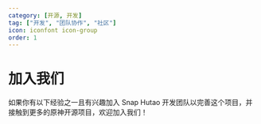 ```yaml
---
category: [开源, 开发]
tag: ["开发", "团队协作", "社区"]
icon: iconfont icon-group
order: 1
---
```


# 加入我们

如果你有以下经验之一且有兴趣加入 Snap Hutao 开发团队以完善这个项目，并接触到更多的原神开源项目，欢迎加入我们！

<VPBanner
title="C# .NET 开发"
content="负责内容：服务端开发和桌面端开发"
logo="/images/202312/C_sharp.svg"
:actions='[
{
text: "申请加入",
link:"http://qm.qq.com/cgi-bin/qm/qr?_wv=1027&k=XJPjE6ffuYPkZmXvujdP1ZDY2BqL8RDg&authKey=YHBYvW4KmPUpPjGwYwGduG7ZELhFIkd9QxLHuwBFmm4UvQH1ThWiv%2FKPgeckiqt4&noverify=0&group_code=982424236",
},
{
text: "桌面端",
link: "https://github.com/DGP-Studio/Snap.Hutao",
type: "default",
},
{
text: "服务端",
link: "https://github.com/DGP-Studio/Snap.Hutao.Server",
type: "default",
},
]'
/>

<VPBanner
title="网页前端开发"
content="负责内容：基于胡桃 API 的深渊数据库网页<br>技术栈：Vue.js, TypeScript"
logo="/images/202312/Vue.js.svg"
:actions='[
{
text: "申请加入",
link:"http://qm.qq.com/cgi-bin/qm/qr?_wv=1027&k=XJPjE6ffuYPkZmXvujdP1ZDY2BqL8RDg&authKey=YHBYvW4KmPUpPjGwYwGduG7ZELhFIkd9QxLHuwBFmm4UvQH1ThWiv%2FKPgeckiqt4&noverify=0&group_code=982424236",
},
{
text: "胡桃数据库网页版（开发中）",
link: "https://github.com/DGP-Studio/Hutao.API.Web",
type: "default",
},
]'
/>

<VPBanner
title="文档维护"
content="负责内容：网页文档的内容更新<br>要求：熟悉markdown语法并对软件开发有基础了解"
logo="/images/202312/documents.svg"
:actions='[
{
text: "申请加入",
link:"http://qm.qq.com/cgi-bin/qm/qr?_wv=1027&k=XJPjE6ffuYPkZmXvujdP1ZDY2BqL8RDg&authKey=YHBYvW4KmPUpPjGwYwGduG7ZELhFIkd9QxLHuwBFmm4UvQH1ThWiv%2FKPgeckiqt4&noverify=0&group_code=982424236",
},
{
text: "Snap Hutao 文档",
link: "https://github.com/DGP-Studio/Snap.Hutao.Docs",
type: "default",
},
]'
/>

<VPBanner
title="视频创作"
content="负责内容：软件宣传和教程视频的创作"
logo="/images/202312/video-editing.svg"
:actions='[
{
text: "申请加入",
link:"http://qm.qq.com/cgi-bin/qm/qr?_wv=1027&k=XJPjE6ffuYPkZmXvujdP1ZDY2BqL8RDg&authKey=YHBYvW4KmPUpPjGwYwGduG7ZELhFIkd9QxLHuwBFmm4UvQH1ThWiv%2FKPgeckiqt4&noverify=0&group_code=982424236",
},
{
text: "Snap Hutao 文档",
link: "https://github.com/DGP-Studio/Snap.Hutao.Docs",
type: "default",
},
]'
/>
